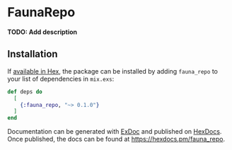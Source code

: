 # FaunaRepo

**TODO: Add description**

## Installation

If [available in Hex](https://hex.pm/docs/publish), the package can be installed
by adding `fauna_repo` to your list of dependencies in `mix.exs`:

```elixir
def deps do
  [
    {:fauna_repo, "~> 0.1.0"}
  ]
end
```

Documentation can be generated with [ExDoc](https://github.com/elixir-lang/ex_doc)
and published on [HexDocs](https://hexdocs.pm). Once published, the docs can
be found at <https://hexdocs.pm/fauna_repo>.

